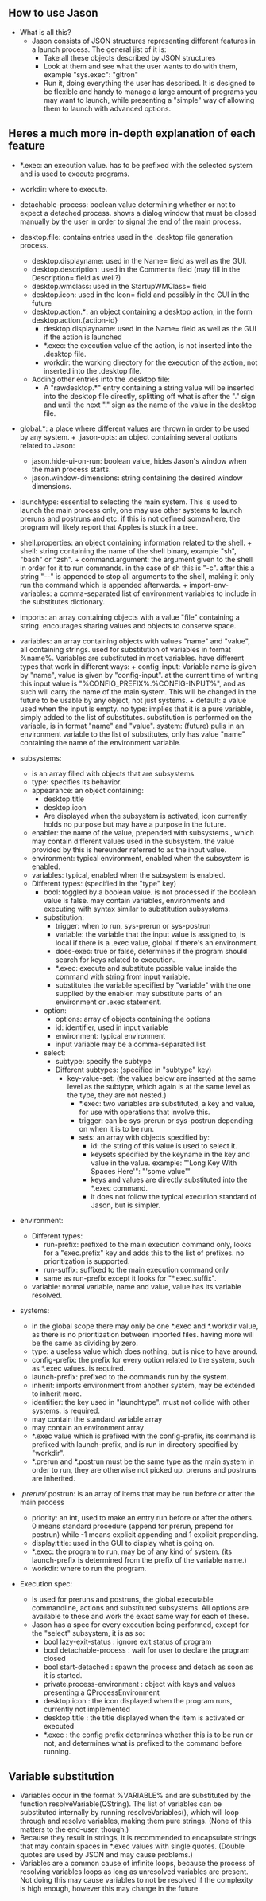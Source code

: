 ## How to use Jason

 * What is all this?
   + Jason consists of JSON structures representing different features in a launch process. The general jist of it is:
     - Take all these objects described by JSON structures
     - Look at them and see what the user wants to do with them, example "sys.exec": "gltron"
     - Run it, doing everything the user has described.
It is designed to be flexible and handy to manage a large amount of programs you may want to launch, while presenting a "simple" way of allowing them to launch with advanced options.

## Heres a much more in-depth explanation of each feature
 *   *.exec: an execution value. has to be prefixed with the selected system and is used to execute programs.
 *   workdir: where to execute.
 *   detachable-process: boolean value determining whether or not to expect a detached process. shows a dialog window that must be closed manually by the user in order to signal the end of the main process.
 *   desktop.file: contains entries used in the .desktop file generation process.
     + desktop.displayname: used in the Name= field as well as the GUI.
     + desktop.description: used in the Comment= field (may fill in the Description= field as well?)
     + desktop.wmclass: used in the StartupWMClass= field
     + desktop.icon: used in the Icon= field and possibly in the GUI in the future
     + desktop.action.*: an object containing a desktop action, in the form desktop.action.{action-id}
       - desktop.displayname: used in the Name= field as well as the GUI if the action is launched
       - *.exec: the execution value of the action, is not inserted into the .desktop file.
       - workdir: the working directory for the execution of the action, not inserted into the .desktop file.
     + Adding other entries into the .desktop file:
       - A "rawdesktop.*" entry containing a string value will be inserted into the desktop file directly, splitting off what is after the "." sign and until the next "." sign as the name of the value in the desktop file.

 *   global.*: a place where different values are thrown in order to be used by any system.
    + .jason-opts: an object containing several options related to Jason:
      - jason.hide-ui-on-run: boolean value, hides Jason's window when the main process starts.
      - jason.window-dimensions: string containing the desired window dimensions.

 *   launchtype: essential to selecting the main system. This is used to launch the main process only, one may use other systems to launch preruns and postruns and etc. if this is not defined somewhere, the program will likely report that Apples is stuck in a tree.

 *   shell.properties: an object containing information related to the shell.
    + shell: string containing the name of the shell binary, example "sh", "bash" or "zsh".
    + command.argument: the argument given to the shell in order for it to run commands. in the case of sh this is "-c". after this a string "--" is appended to stop all arguments to the shell, making it only run the command which is appended afterwards.
    + import-env-variables: a comma-separated list of environment variables to include in the substitutes dictionary.

 *   imports:
    an array containing objects with a value "file" containing a string.
    encourages sharing values and objects to conserve space.

 *   variables:
    an array containing objects with values "name" and "value", all containing strings.
    used for substitution of variables in format %name%. Variables are substituted in most variables.
    have different types that work in different ways:
    + config-input: Variable name is given by "name", value is given by "config-input". at the current time of writing this input value is "%CONFIG_PREFIX%.%CONFIG-INPUT%", and as such will carry the name of the main system. This will be changed in the future to be usable by any object, not just systems.
    + default: a value used when the input is empty.
	no type:
	    implies that it is a pure variable, simply added to the list of substitutes. substitution is performed on the variable, is in format "name" and "value".
	system: (future)
	    pulls in an environment variable to the list of substitutes, only has value "name" containing the name of the environment variable.

 *   subsystems:
     + is an array filled with objects that are subsystems.
     + type: specifies its behavior.
     + appearance: an object containing:
       - desktop.title
       - desktop.icon
       - Are displayed when the subsystem is activated, icon currently holds no purpose but may have a purpose in the future.
     + enabler: the name of the value, prepended with subsystems., which may contain different values used in the subsystem. the value provided by this is hereunder referred to as the input value.
     + environment: typical environment, enabled when the subsystem is enabled.
     + variables: typical, enabled when the subsystem is enabled.
     + Different types: (specified in the "type" key)
       - bool: toggled by a boolean value. is not processed if the boolean value is false. may contain variables, environments and executing with syntax similar to substitution subsystems.
       - substitution:
         * trigger: when to run, sys-prerun or sys-postrun
         * variable: the variable that the input value is assigned to, is local if there is a .exec value, global if there's an environment.
         * does-exec: true or false, determines if the program should search for keys related to execution.
         * *.exec: execute and substitute possible value inside the command with string from input variable.
         * substitutes the variable specified by "variable" with the one supplied by the enabler. may substitute parts of an environment or .exec statement.
       - option:
         * options: array of objects containing the options
         * id: identifier, used in input variable
         * environment: typical environment
         * input variable may be a comma-separated list
       - select:
         * subtype: specify the subtype
         * Different subtypes: (specified in "subtype" key)
           + key-value-set: (the values below are inserted at the same level as the subtype, which again is at the same level as the type, they are not nested.)
             - *.exec: two variables are substituted, a key and value, for use with operations that involve this.
             - trigger: can be sys-prerun or sys-postrun depending on when it is to be run.
             - sets: an array with objects specified by:
                * id: the string of this value is used to select it.
                * keysets specified by the keyname in the key and value in the value. example: "'Long Key With Spaces Here'": "'some value'"
                * keys and values are directly substituted into the *.exec command.
                * it does not follow the typical execution standard of Jason, but is simpler.

 *   environment:
     + Different types:
       - run-prefix: prefixed to the main execution command only, looks for  a "exec.prefix" key and adds this to the list of prefixes. no prioritization is supported.
       - run-suffix: suffixed to the main execution command only
       - same as run-prefix except it looks for "*.exec.suffix".
     + variable: normal variable, name and value, value has its variable resolved.

 *   systems:
     + in the global scope there may only be one *.exec and *.workdir value, as there is no prioritization between imported files. having more will be the same as dividing by zero.
     + type: a useless value which does nothing, but is nice to have around.
     + config-prefix: the prefix for every option related to the system, such as *.exec values. is required.
     + launch-prefix: prefixed to the commands run by the system.
     + inherit: imports environment from another system, may be extended to inherit more.
     + identifier: the key used in "launchtype". must not collide with other systems. is required.
     + may contain the standard variable array
     + may contain an environment array
     + *.exec value which is prefixed with the config-prefix, its command is prefixed with launch-prefix, and is run in directory specified by "workdir".
     + *.prerun and *.postrun must be the same type as the main system in order to run, they are otherwise not picked up. preruns and postruns are inherited.

 *   *.prerun/*.postrun: is an array of items that may be run before or after the main process
     + priority: an int, used to make an entry run before or after the others. 0 means standard procedure (append for prerun, prepend for postrun) while -1 means explicit appending and 1 explicit prepending.
     + display.title: used in the GUI to display what is going on.
     + *.exec: the program to run, may be of any kind of system. (its launch-prefix is determined from the prefix of the variable name.)
     + workdir: where to run the program.

 *   Execution spec:
     + Is used for preruns and postruns, the global executable commandline, actions and substituted subsystems. All options are available to these and work the exact same way for each of these.
     + Jason has a spec for every execution being performed, except for the "select" subsystem, it is as so:
        - bool lazy-exit-status : ignore exit status of program
        - bool detachable-process : wait for user to declare the program closed
        - bool start-detached : spawn the process and detach as soon as it is started.
        - private.process-environment : object with keys and values presenting a QProcessEnvironment
        - desktop.icon : the icon displayed when the program runs, currently not implemented
        - desktop.title : the title displayed when the item is activated or executed
        - *.exec : the config prefix determines whether this is to be run or not, and determines what is prefixed to the command before running.

## Variable substitution
 * Variables occur in the format %VARIABLE% and are substituted by the function resolveVariable(QString). The list of variables can be substituted internally by running resolveVariables(), which will loop through and resolve variables, making them pure strings. (None of this matters to the end-user, though.)
 * Because they result in strings, it is recommended to encapsulate strings that may contain spaces in *.exec values with single quotes. (Double quotes are used by JSON and may cause problems.)
 * Variables are a common cause of infinite loops, because the process of resolving variables loops as long as unresolved variables are present. Not doing this may cause variables to not be resolved if the complexity is high enough, however this may change in the future.

